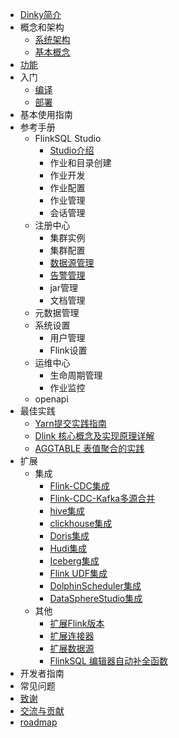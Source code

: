 <!-- docs/zh-CN/_sidebar.md -->


- [Dinky简介](/zh-CN/introduce.md)
- 概念和架构
  - [系统架构](/zh-CN/architecture.md)
  - [基本概念](/zh-CN/concept.md)
- [功能](/zh-CN/feature.md)
- 入门
  - [编译](/zh-CN/quick_start/build.md)
  - [部署](/zh-CN/quick_start/deploy.md)
- 基本使用指南
- 参考手册
  - FlinkSQL Studio
    - [Studio介绍](/zh-CN/administrator-guide/Studio/studio_introduce.md) 
    - 作业和目录创建
    - 作业开发
    - 作业配置
    - 作业管理
    - 会话管理
  - 注册中心
    - 集群实例
    - 集群配置
    - [数据源管理](/zh-CN/administrator-guide/registerCenter/datasource_manage.md)
    - [告警管理](/zh-CN/administrator-guide/registerCenter/warning.md)
    - jar管理
    - 文档管理
  - 元数据管理
  - 系统设置
    - 用户管理
    - Flink设置
  - 运维中心
    - 生命周期管理
    - 作业监控
  - openapi
- 最佳实践
  - [Yarn提交实践指南](/zh-CN/practice/yarnsubmit.md)
  - [Dlink 核心概念及实现原理详解](/zh-CN/practice/principle.md)
  - [AGGTABLE 表值聚合的实践](/zh-CN/practice/aggtable.md)
- 扩展
  - 集成
    - [Flink-CDC集成](/zh-CN/extend/flinkcdc.md)
    - [Flink-CDC-Kafka多源合并](/zh-CN/extend/Flink_CDC_kafka_Multi_source_merger.md)
    - [hive集成](/zh-CN/extend/hive.md)
    - [clickhouse集成](/zh-CN/extend/clickhouse.md) 
    - [Doris集成](/zh-CN/extend/doris.md) 
    - [Hudi集成](/zh-CN/extend/hudi.md)
    - [Iceberg集成](/zh-CN/extend/iceberg.md)
    - [Flink UDF集成](/zh-CN/extend/udf.md)
    - [DolphinScheduler集成](/zh-CN/extend/dolphinscheduler.md)
    - [DataSphereStudio集成](/zh-CN/extend/dataspherestudio.md)
  - 其他
    - [扩展Flink版本](/zh-CN/extend/flinkversion.md)
    - [扩展连接器](/zh-CN/extend/connector.md)
    - [扩展数据源](/zh-CN/extend/datasource.md)
    - [FlinkSQL 编辑器自动补全函数](/zh-CN/extend/completion.md)
- 开发者指南
- 常见问题
- [致谢](/zh-CN/others/thanks.md)
- [交流与贡献](/zh-CN/others/comminicate.md)
- [roadmap](/zh-CN/roadmap.md)

    